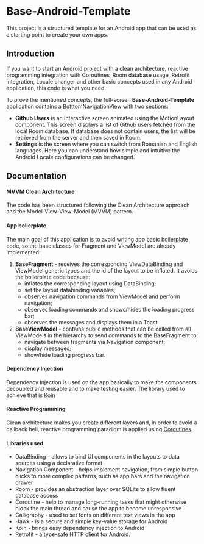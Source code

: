 # Base-Android-Template
This project is a structured template for an Android app that can be used as a starting point to create your own apps.


## Introduction
If you want to start an Android project with a clean architecture, reactive programming integration with Coroutines, Room database usage, Retrofit integration, Locale changer and other basic concepts used in any Android application, this code is what you need.

To prove the mentioned concepts, the full-screen <b>Base-Android-Template</b> application contains a BotttomNavigationView with two sections:
- <b>Github Users</b> is an interactive screen animated using the MotionLayout component. This screen displays a list of Github users fetched from the local Room database. If database does not contain users, the list will be retrieved from the server and then saved in Room. 
- <b>Settings</b> is the screen where you can switch from Romanian and English languages. Here you can understand how simple and intuitive the Android Locale configurations can be changed.

## Documentation

<h4>MVVM Clean Architecture</h4>
The code has been structured following the Clean Architecture approach and the Model-View-View-Model (MVVM) pattern.

<h4>App bolierplate</h4>

The main goal of this application is to avoid writing app basic boilerplate code, so the base classes for Fragment and ViewModel are already implemented:

1. <b>BaseFragment</b> - receives the corresponding ViewDataBinding and ViewModel generic types and the id of the layout to be inflated. It avoids the boilerplate code because:
   - inflates the corresponding layout using DataBinding;
   - set the layout databinding variables;
   - observes navigation commands from ViewModel and perform navigation;
   - observes loading commands and shows/hides the loading progress bar;
   - observes the messages and displays them in a Toast.
2. <b>BaseViewModel</b> - contains public methods that can be called from all ViewModels in the hierarchy to send commands to the BaseFragment to:
   - navigate between fragments via Navigation component;
   - display messages;
   - show/hide loading progress bar.

<h4>Dependency Injection</h4>

Dependency Injection is used on the app basically to make the components decoupled and reusable and to make testing easier. The library used to achieve that is [Koin](https://github.com/InsertKoinIO/koin)

<h4>Reactive Programming</h4>

Clean architecture makes you create different layers and, in order to avoid a callback hell, reactive programming paradigm is applied using [Coroutines](https://developer.android.com/kotlin/coroutines?gclid=Cj0KCQjwi7yCBhDJARIsAMWFScPxNPy-8e1PKDYuTjaNH5IQsqoGgT7P99aYP39EJdUJyYgQeypcIBIaAvmAEALw_wcB&gclsrc=aw.ds).

<h4>Libraries used</h4>

- DataBinding - allows to bind UI components in the layouts to data sources using a declarative format
- Navigation Component - helps implement navigation, from simple button clicks to more complex patterns, such as app bars and the navigation drawer
- Room - provides an abstraction layer over SQLite to allow fluent database access 
- Coroutine - help to manage long-running tasks that might otherwise block the main thread and cause the app to become unresponsive
- Calligraphy - used to set fonts on different text views in the app
- Hawk - is a secure and simple key-value storage for Android
- Koin - brings easy dependency injection to Android
- Retrofit - a type-safe HTTP client for Android.
